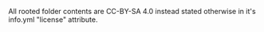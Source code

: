 All rooted folder contents are CC-BY-SA 4.0 instead stated otherwise in it's info.yml "license" attribute.
